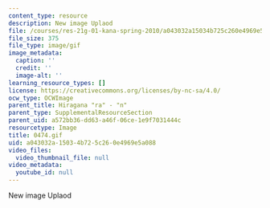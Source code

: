 ```yaml
---
content_type: resource
description: New image Uplaod
file: /courses/res-21g-01-kana-spring-2010/a043032a15034b725c260e4969e5a088_0474.gif
file_size: 375
file_type: image/gif
image_metadata:
  caption: ''
  credit: ''
  image-alt: ''
learning_resource_types: []
license: https://creativecommons.org/licenses/by-nc-sa/4.0/
ocw_type: OCWImage
parent_title: Hiragana "ra" - "n"
parent_type: SupplementalResourceSection
parent_uid: a572bb36-dd63-a46f-06ce-1e9f7031444c
resourcetype: Image
title: 0474.gif
uid: a043032a-1503-4b72-5c26-0e4969e5a088
video_files:
  video_thumbnail_file: null
video_metadata:
  youtube_id: null
---
```

New image Uplaod